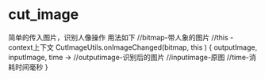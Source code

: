 # cut_image
简单的传入图片，识别人像操作
用法如下
//bitmap-带人象的图片
//this - context上下文
CutImageUtils.onImageChanged(bitmap, this ) { outputImage, inputImage, time ->
//outputimage-识别后的图片
//inputimage-原图
//time-消耗时间毫秒
}
